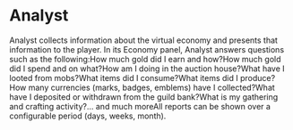 # Analyst

Analyst collects information about the virtual economy and presents that information to the player. In its Economy panel, Analyst answers questions such as the following:How much gold did I earn and how?How much gold did I spend and on what?How am I doing in the auction house?What have I looted from mobs?What items did I consume?What items did I produce?How many currencies (marks, badges, emblems) have I collected?What have I deposited or withdrawn from the guild bank?What is my gathering and crafting activity?… and much moreAll reports can be shown over a configurable period (days, weeks, month).
